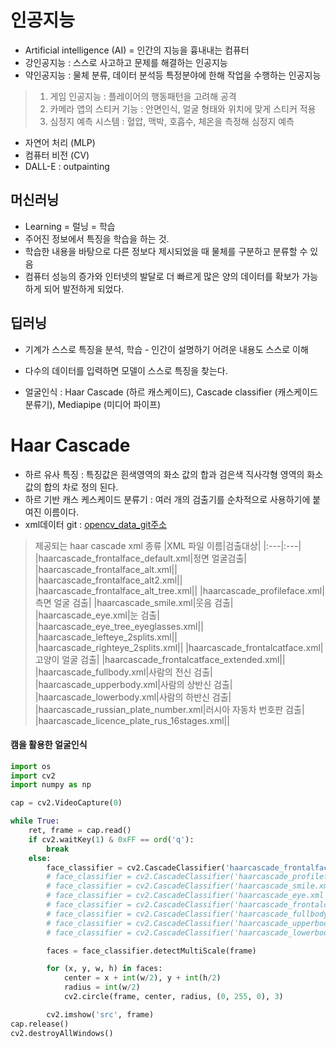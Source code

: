 # 인공지능
* Artificial intelligence (AI) = 인간의 지능을 흉내내는 컴퓨터
* 강인공지능 : 스스로 사고하고 문제를 해결하는 인공지능
* 약인공지능 : 물체 분류, 데이터 분석등 특정분야에 한해 작업을 수행하는 인공지능

> 1. 게임 인공지능 : 플레이어의 행동패턴을 고려해 공격
> 2. 카메라 앱의 스티커 기능 : 안면인식, 얼굴 형태와 위치에 맞게 스티커 적용
> 3. 심정지 예측 시스템 : 혈압, 맥박, 호흡수, 체온을 측정해 심정지 예측

* 자연어 처리 (MLP)
* 컴퓨터 비전 (CV)
* DALL-E : outpainting

## 머신러닝
* Learning = 럴닝 = 학습
* 주어진 정보에서 특징을 학습을 하는 것.
* 학습한 내용을 바탕으로 다른 정보다 제시되었을 때 물체를 구분하고 분류할 수 있음
* 컴퓨터 성능의 증가와 인터넷의 발달로 더 빠르게 많은 양의 데이터를 확보가 가능하게 되어 발전하게 되었다.


## 딥러닝
* 기계가 스스로 특징을 분석, 학습 - 인간이 설명하기 어려운 내용도 스스로 이해
* 다수의 데이터를 입력하면 모델이 스스로 특징을 찾는다.

* 얼굴인식 : Haar Cascade (하르 캐스케이드), Cascade classifier (캐스케이드 분류기), Mediapipe (미디어 파이프)

# Haar Cascade
* 하르 유사 특징 : 특징값은 흰색영역의 화소 값의 합과 검은색 직사각형 영역의 화소 값의 합의 차로 정의 된다.
* 하르 기반 캐스 케스케이드 분류기 : 여러 개의 검출기를 순차적으로 사용하기에 붙여진 이름이다.
* xml데이터 git : [opencv_data_git주소](https://github.com/opencv/opencv/tree/master/data/haarcascades)

> 제공되는 haar cascade xml 종류
>|XML 파일 이름|검출대상|
>|:---|:---|
>|haarcascade_frontalface_default.xml|정면 얼굴검출|
>|haarcascade_frontalface_alt.xml||
>|haarcascade_frontalface_alt2.xml||
>|haarcascade_frontalface_alt_tree.xml||
>|haarcascade_profileface.xml|측면 얼굴 검출|
>|haarcascade_smile.xml|웃음 검출|
>|haarcascade_eye.xml|눈 검출|
>|haarcascade_eye_tree_eyeglasses.xml||
>|haarcascade_lefteye_2splits.xml||
>|haarcascade_righteye_2splits.xml||
>|haarcascade_frontalcatface.xml|고양이 얼굴 검출|
>|haarcascade_frontalcatface_extended.xml||
>|haarcascade_fullbody.xml|사람의 전신 검출|
>|haarcascade_upperbody.xml|사람의 상반신 검출|
>|haarcascade_lowerbody.xml|사람의 하반신 검출|
>|haarcascade_russian_plate_number.xml|러시아 자동차 번호판 검출|
>|haarcascade_licence_plate_rus_16stages.xml||

#### 캠을 활용한 얼굴인식
```python
import os
import cv2
import numpy as np

cap = cv2.VideoCapture(0)

while True:
    ret, frame = cap.read()
    if cv2.waitKey(1) & 0xFF == ord('q'):
        break
    else:
        face_classifier = cv2.CascadeClassifier('haarcascade_frontalface_default.xml')
        # face_classifier = cv2.CascadeClassifier('haarcascade_profileface.xml')
        # face_classifier = cv2.CascadeClassifier('haarcascade_smile.xml')
        # face_classifier = cv2.CascadeClassifier('haarcascade_eye.xml')
        # face_classifier = cv2.CascadeClassifier('haarcascade_frontalcatface.xml')
        # face_classifier = cv2.CascadeClassifier('haarcascade_fullbody.xml')
        # face_classifier = cv2.CascadeClassifier('haarcascade_upperbody.xml')
        # face_classifier = cv2.CascadeClassifier('haarcascade_lowerbody.xml')

        faces = face_classifier.detectMultiScale(frame)

        for (x, y, w, h) in faces:
            center = x + int(w/2), y + int(h/2)
            radius = int(w/2)
            cv2.circle(frame, center, radius, (0, 255, 0), 3)

        cv2.imshow('src', frame)
cap.release()
cv2.destroyAllWindows()
```






















